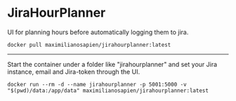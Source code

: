# JiraHourPlanner
UI for planning hours before automatically logging them to jira.
```
docker pull maximilianosapien/jirahourplanner:latest
```
-----
Start the container under a folder like "jirahourplanner" and set your Jira instance, email and Jira-token through the UI.
```
docker run --rm -d --name jirahourplanner -p 5001:5000 -v "$(pwd)/data:/app/data" maximilianosapien/jirahourplanner:latest
```
